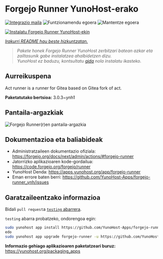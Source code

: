 <!--
Ohart ongi: README hau automatikoki sortu da <https://github.com/YunoHost/apps/tree/master/tools/readme_generator>ri esker
EZ editatu eskuz.
-->

# Forgejo Runner YunoHost-erako

[![Integrazio maila](https://apps.yunohost.org/badge/integration/forgejo-runner)](https://ci-apps.yunohost.org/ci/apps/forgejo-runner/)
![Funtzionamendu egoera](https://apps.yunohost.org/badge/state/forgejo-runner)
![Mantentze egoera](https://apps.yunohost.org/badge/maintained/forgejo-runner)

[![Instalatu Forgejo Runner YunoHost-ekin](https://install-app.yunohost.org/install-with-yunohost.svg)](https://install-app.yunohost.org/?app=forgejo-runner)

*[Irakurri README hau beste hizkuntzatan.](./ALL_README.md)*

> *Pakete honek Forgejo Runner YunoHost zerbitzari batean azkar eta zailtasunik gabe instalatzea ahalbidetzen dizu.*  
> *YunoHost ez baduzu, kontsultatu [gida](https://yunohost.org/install) nola instalatu ikasteko.*

## Aurreikuspena

Act runner is a runner for Gitea based on Gitea fork of act.

**Paketatutako bertsioa:** 3.0.3~ynh1

## Pantaila-argazkiak

![Forgejo Runner(r)en pantaila-argazkia](./doc/screenshots/example.jpg)

## Dokumentazioa eta baliabideak

- Administratzaileen dokumentazio ofiziala: <https://forgejo.org/docs/next/admin/actions/#forgejo-runner>
- Jatorrizko aplikazioaren kode-gordailua: <https://code.forgejo.org/forgejo/runner>
- YunoHost Denda: <https://apps.yunohost.org/app/forgejo-runner>
- Eman errore baten berri: <https://github.com/YunoHost-Apps/forgejo-runner_ynh/issues>

## Garatzaileentzako informazioa

Bidali `pull request`a [`testing` abarrera](https://github.com/YunoHost-Apps/forgejo-runner_ynh/tree/testing).

`testing` abarra probatzeko, ondorengoa egin:

```bash
sudo yunohost app install https://github.com/YunoHost-Apps/forgejo-runner_ynh/tree/testing --debug
edo
sudo yunohost app upgrade forgejo-runner -u https://github.com/YunoHost-Apps/forgejo-runner_ynh/tree/testing --debug
```

**Informazio gehiago aplikazioaren paketatzeari buruz:** <https://yunohost.org/packaging_apps>
